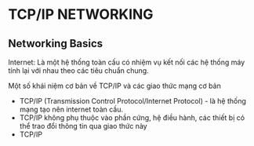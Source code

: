 # TCP/IP NETWORKING
## Networking Basics
Internet: Là một hệ thống toàn cấu có nhiệm vụ kết nối các hệ thống máy tính lại với nhau theo các tiêu chuẩn chung.

Một số khái niệm cơ bản về TCP/IP và các giao thức mạng cơ bản
- TCP/IP (Transmission Control Protocol/Internet Protocol) - là hệ thống mạng tạo nên internet toàn cầu.
- TCP/IP không phụ thuộc vào phần cứng, hệ điều hành, các thiết bị có thể trao đổi thông tin qua giao thức này
- TCP/IP 